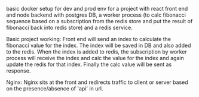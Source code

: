 basic docker setup for dev and prod env for a project with react front end and node backend with postgres DB, a worker process (to calc fibonacci sequence based on a subscription from the redis store and put the result of fibonacci back into redis store) and a redis service.

Basic project working:
Front end will send an index to calculate the fibonacci value for the index.
The index will be saved in DB and also added to the redis.
When the index is added to redis, the subscription by worker process will receive the index and calc the value for the index and again update the redis for that index. Finally the calc value will be sent as response.

Nginx:
Nginx sits at the front and redirects traffic to client or server based on the presence/absence of 'api' in url.